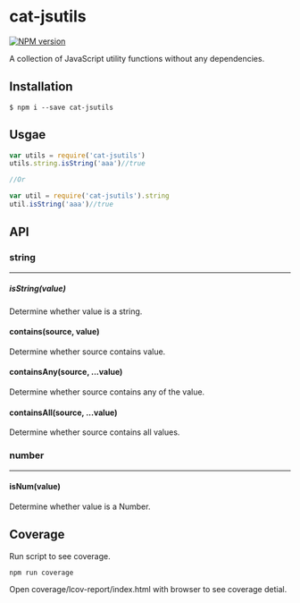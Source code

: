 # cat-jsutils

[![NPM version](https://img.shields.io/npm/v/cat-jsutils.svg)](https://www.npmjs.com/package/cat-jsutils)

A collection of JavaScript utility functions without any dependencies.

## Installation

```shell
$ npm i --save cat-jsutils
```

## Usgae

```javascript
var utils = require('cat-jsutils')
utils.string.isString('aaa')//true

//Or

var util = require('cat-jsutils').string
util.isString('aaa')//true

```

## API

### string

---

##### isString(value)
Determine whether value is a string.

#### contains(source, value)
Determine whether source contains value.


#### containsAny(source, ...value)
Determine whether source contains any of the value.

#### containsAll(source, ...value)
Determine whether source contains all values.

### number

---

#### isNum(value)
Determine whether value is a Number.


## Coverage

Run script to see coverage.

```
npm run coverage
```

Open coverage/lcov-report/index.html with browser to see coverage detial.